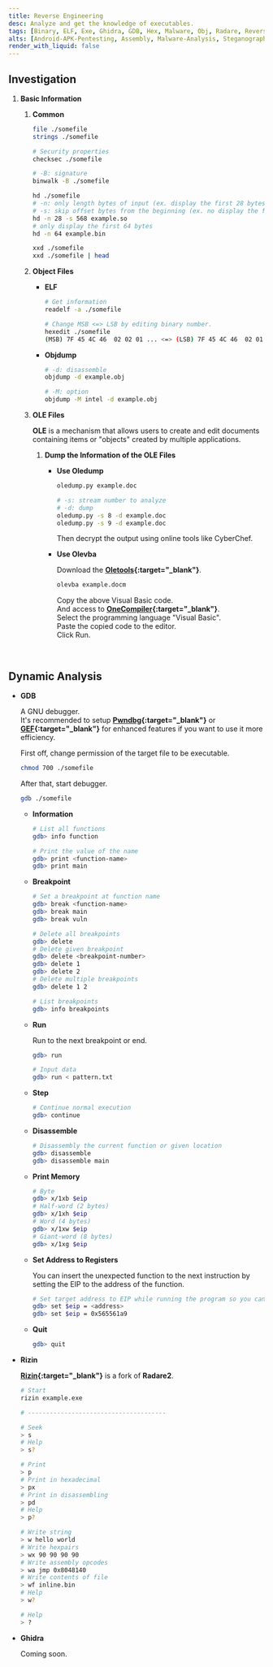 ```yaml
---
title: Reverse Engineering
desc: Analyze and get the knowledge of executables.
tags: [Binary, ELF, Exe, Ghidra, GDB, Hex, Malware, Obj, Radare, Reverse Engineering, Rizin]
alts: [Android-APK-Pentesting, Assembly, Malware-Analysis, Steganography]
render_with_liquid: false
---
```


## Investigation

1. **Basic Information**

    1. **Common**

        ```sh
        file ./somefile
        strings ./somefile

        # Security properties
        checksec ./somefile

        # -B: signature
        binwalk -B ./somefile

        hd ./somefile
        # -n: only length bytes of input (ex. display the first 28 bytes)
        # -s: skip offset bytes from the beginning (ex. no display the first 568 bytes)
        hd -n 28 -s 568 example.so
        # only display the first 64 bytes
        hd -n 64 example.bin

        xxd ./somefile
        xxd ./somefile | head
        ```

    2. **Object Files**

        - **ELF**

            ```sh
            # Get information
            readelf -a ./somefile

            # Change MSB <=> LSB by editing binary number.
            hexedit ./somefile
            (MSB) 7F 45 4C 46  02 02 01 ... <=> (LSB) 7F 45 4C 46  02 01 01 ...
            ```

        - **Objdump**

            ```sh
            # -d: disassemble
            objdump -d example.obj

            # -M: option
            objdump -M intel -d example.obj
            ```

    3. **OLE Files**

        **OLE** is a mechanism that allows users to create and edit documents containing items or "objects" created by multiple applications.

        1. **Dump the Information of the OLE Files**

            - **Use Oledump**

                ```sh
                oledump.py example.doc

                # -s: stream number to analyze
                # -d: dump
                oledump.py -s 8 -d example.doc
                oledump.py -s 9 -d example.doc
                ```

                Then decrypt the output using online tools like CyberChef.

            - **Use Olevba**

                Download the **[Oletools](https://github.com/decalage2/oletools){:target="_blank"}**.

                ```sh
                olevba example.docm
                ```

                Copy the above Visual Basic code.  
                And access to **[OneCompiler](https://onecompiler.com/){:target="_blank"}**.  
                Select the programming language "Visual Basic".  
                Paste the copied code to the editor.  
                Click Run.

<br />

## Dynamic Analysis

- **GDB**

    A GNU debugger.  
    It's recommended to setup **[Pwndbg](https://github.com/pwndbg/pwndbg){:target="_blank"}** or **[GEF](https://github.com/hugsy/gef){:target="_blank"}** for enhanced features if you want to use it more efficiency.

    First off, change permission of the target file to be executable.

    ```sh
    chmod 700 ./somefile
    ```

    After that, start debugger.

    ```sh
    gdb ./somefile
    ```

    - **Information**

        ```sh
        # List all functions
        gdb> info function

        # Print the value of the name
        gdb> print <function-name>
        gdb> print main
        ```

    - **Breakpoint**

        ```sh
        # Set a breakpoint at function name
        gdb> break <function-name>
        gdb> break main
        gdb> break vuln

        # Delete all breakpoints
        gdb> delete
        # Delete given breakpoint
        gdb> delete <breakpoint-number>
        gdb> delete 1
        gdb> delete 2
        # Delete multiple breakpoints
        gdb> delete 1 2

        # List breakpoints
        gdb> info breakpoints
        ```

    - **Run**

        Run to the next breakpoint or end.

        ```sh
        gdb> run

        # Input data
        gdb> run < pattern.txt
        ```

    - **Step**

        ```sh
        # Continue normal execution
        gdb> continue
        ```

    - **Disassemble**

        ```sh
        # Disassembly the current function or given location
        gdb> disassemble
        gdb> disassemble main
        ```

    - **Print Memory**

        ```sh
        # Byte
        gdb> x/1xb $eip
        # Half-word (2 bytes)
        gdb> x/1xh $eip
        # Word (4 bytes)
        gdb> x/1xw $eip
        # Giant-word (8 bytes)
        gdb> x/1xg $eip
        ```

    - **Set Address to Registers**

        You can insert the unexpected function to the next instruction by setting the EIP to the address of the function.

        ```sh
        # Set target address to EIP while running the program so you can hijack it.
        gdb> set $eip = <address>
        gdb> set $eip = 0x565561a9
        ```

    - **Quit**

        ```sh
        gdb> quit
        ```

- **Rizin**

    **[Rizin](https://github.com/rizinorg/rizin){:target="_blank"}** is a fork of **Radare2**.

    ```sh
    # Start
    rizin example.exe

    # --------------------------------------

    # Seek
    > s
    # Help
    > s?

    # Print
    > p
    # Print in hexadecimal
    > px
    # Print in disassembling
    > pd
    # Help
    > p?

    # Write string
    > w hello world
    # Write hexpairs
    > wx 90 90 90 90
    # Write assembly opcodes
    > wa jmp 0x8048140
    # Write contents of file
    > wf inline.bin
    # Help
    > w?

    # Help
    > ?
    ```

- **Ghidra**

    Coming soon.